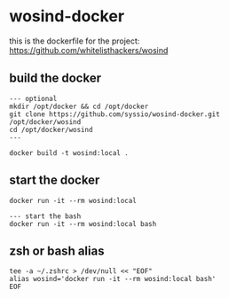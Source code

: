# wosind-docker

this is the dockerfile for the project: https://github.com/whitelisthackers/wosind

## build the docker

```
--- optional
mkdir /opt/docker && cd /opt/docker
git clone https://github.com/syssio/wosind-docker.git /opt/docker/wosind
cd /opt/docker/wosind
---

docker build -t wosind:local .
```

## start the docker
```
docker run -it --rm wosind:local

--- start the bash
docker run -it --rm wosind:local bash
```

## zsh or bash alias

```
tee -a ~/.zshrc > /dev/null << "EOF"
alias wosind='docker run -it --rm wosind:local bash'
EOF
```
